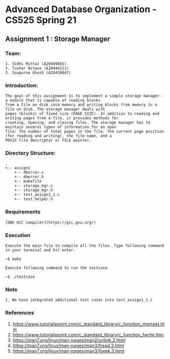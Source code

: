 # Advanced Database Organization - CS525 Spring 21

## Assignment 1 : Storage Manager

### Team:
    1. Vidhi Mittal (A20449865)
    2. Tushar Nitave (A20444211)
    3. Souporno Ghosh (A20439047)
### Introduction:

    The goal of this assignment is to implement a simple storage manager - a module that is capable of reading blocks
    from a file on disk into memory and writing blocks from memory to a file on disk. The storage manager deals with
    pages (blocks) of fixed size (PAGE SIZE). In addition to reading and writing pages from a file, it provides methods for
    creating, opening, and closing files. The storage manager has to maintain several types of information for an open
    file: The number of total pages in the file, the current page position (for reading and writing), the file name, and a
    POSIX file descriptor or FILE pointer. 

### Directory Structure:
    .
    +-- assign1
        +-- dberror.c
        +-- dberror.h
        +-- makefile
        +-- storage_mgr.c
        +-- storage_mgr.h
        +-- test_assign1_1.c
        +-- test_helper.h
    
### Requirements
    [GNU GCC Compiler](https://gcc.gnu.org/)

### Execution
    Execute the main file to compile all the files. Type following command in your terminal and hit enter.

    ~$ make

    Execute following command to run the testcase.

    ~$ ./testcase

### Note
    1. We have integrated additional test cases into test_assign1_1.c


### References
1. https://www.tutorialspoint.com/c_standard_library/c_function_memset.htm
2. https://www.tutorialspoint.com/c_standard_library/c_function_fwrite.htm
3. https://man7.org/linux/man-pages/man2/unlink.2.html
4. https://man7.org/linux/man-pages/man3/fread.3.html
5. https://man7.org/linux/man-pages/man3/fseek.3.html
